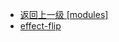 - [返回上一级 [modules]](web前端/工具库/Swiper/swiper-8.4.7/swiper/modules/)
- [effect-flip](web前端/工具库/Swiper/swiper-8.4.7/swiper/modules/effect-flip/)
